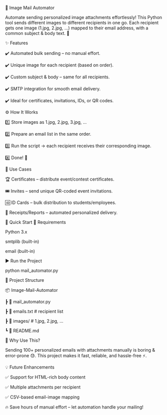 📧 Image Mail Automator

Automate sending personalized image attachments effortlessly!
This Python tool sends different images to different recipients in one go. Each recipient gets one image (1.jpg, 2.jpg, …) mapped to their email address, with a common subject & body text. 🚀

✨ Features

✔️ Automated bulk sending – no manual effort.


✔️ Unique image for each recipient (based on order).


✔️ Custom subject & body – same for all recipients.


✔️ SMTP integration for smooth email delivery.


✔️ Ideal for certificates, invitations, IDs, or QR codes.



⚙️ How It Works

1️⃣ Store images as 1.jpg, 2.jpg, 3.jpg, …


2️⃣ Prepare an email list in the same order.


3️⃣ Run the script → each recipient receives their corresponding image.


4️⃣ Done! 🎉



📌 Use Cases

🏆 Certificates – distribute event/contest certificates.

🎟️ Invites – send unique QR-coded event invitations.

🆔 ID Cards – bulk distribution to students/employees.

💼 Receipts/Reports – automated personalized delivery.

🚀 Quick Start
🔧 Requirements

Python 3.x

smtplib (built-in)

email (built-in)

▶️ Run the Project


python mail_automator.py


📂 Project Structure

📦 Image-Mail-Automator


 ┣ 📜 mail_automator.py
 
 ┣ 📜 emails.txt        # recipient list
 
 ┣ 📂 images/           # 1.jpg, 2.jpg, ...
 
 ┗ 📜 README.md

 

🌟 Why Use This?


Sending 100+ personalized emails with attachments manually is boring & error-prone 😓.
This project makes it fast, reliable, and hassle-free ⚡.

💡 Future Enhancements

✅ Support for HTML-rich body content

✅ Multiple attachments per recipient

✅ CSV-based email-image mapping

🔥 Save hours of manual effort – let automation handle your mailing!
